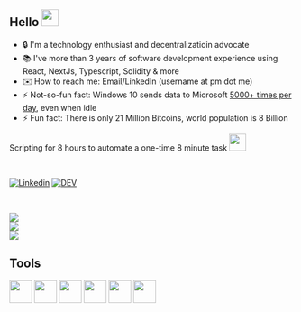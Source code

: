## Hello <img src="https://c.tenor.com/SNL9_xhZl9oAAAAi/waving-hand-joypixels.gif" height="30px"/>

- 🔒 I'm a technology enthusiast and decentralizatioin advocate
- 📚 I've more than 3 years of software development experience using React, NextJs, Typescript, Solidity & more
- ✉️ How to reach me: Email/LinkedIn (username at pm dot me)
- ⚡ Not-so-fun fact: Windows 10 sends data to Microsoft [5000+ times per day](https://thehackernews.com/2016/02/microsoft-windows10-privacy.html), even when idle
- ⚡ Fun fact: There is only 21 Million Bitcoins, world population is 8 Billion

Scripting for 8 hours to automate a one-time 8 minute task <img src="https://media.giphy.com/media/WUlplcMpOCEmTGBtBW/giphy.gif" width="30"/>

</br>

[![Linkedin](https://img.shields.io/badge/linkedin-smcclennon-26a0da?style=for-the-badge&logo=linkedin)](https://linkedin.com/in/smcclennon)
[![DEV](https://img.shields.io/badge/DEV-smcclennon-26a0da?style=for-the-badge&logo=dev.to)](https://dev.to/smcclennon)

</br>

<img src="https://github-readme-stats.vercel.app/api?username=qnxdev&include_all_commits=true&theme=github_dark&title_color=26a0da&icon_color=26a0da&hide_border=true&custom_title=Github%20Stats&show_icons=true"/>\
<img src="https://github-readme-stats.vercel.app/api/wakatime?username=qnxdev&theme=github_dark&title_color=26a0da&hide_border=true&custom_title=Time%20Spent%20Coding%20This%20Week&layout=compact"/>\
<img src="https://github-readme-stats.vercel.app/api/top-langs/?username=qnxdev&theme=github_dark&title_color=26a0da&hide_border=true&custom_title=Most%20Used%20Languages&layout=compact&langs_count=10&card_width=445"/>

## Tools
<a href="https://system76.com/"><img style="width: 40px;" src="https://simpleicons.org/icons/system76.svg"/></a>
<a href="https://brave.com/"><img style="width: 40px;" src="https://simpleicons.org/icons/brave.svg"/></a>
<a href="https://vscodium.com/"><img style="width: 40px;" src="https://simpleicons.org/icons/visualstudiocode.svg"/></a>
<a href="https://stackoverflow.com/"><img style="width: 40px;" src="https://simpleicons.org/icons/stackoverflow.svg"/></a>
<a href="https://bitcoin.org/"><img style="width: 40px;" src="https://simpleicons.org/icons/bitcoin.svg"/></a>
<a href="https://gimp.org/"><img style="width: 40px;" src="https://simpleicons.org/icons/gimp.svg"/></a>
